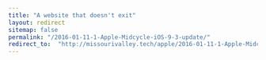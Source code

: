 ```yaml
---
title: "A website that doesn't exit"
layout: redirect
sitemap: false
permalink: "/2016-01-11-1-Apple-Midcycle-iOS-9-3-update/"
redirect_to:  "http://missourivalley.tech/apple/2016-01-11-1-Apple-Midcycle-iOS-9-3-update"
---
```

